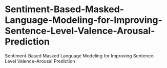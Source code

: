 # Sentiment-Based-Masked-Language-Modeling-for-Improving-Sentence-Level-Valence-Arousal-Prediction
Sentiment-Based Masked Language Modeling for Improving Sentence-Level Valence–Arousal Prediction
